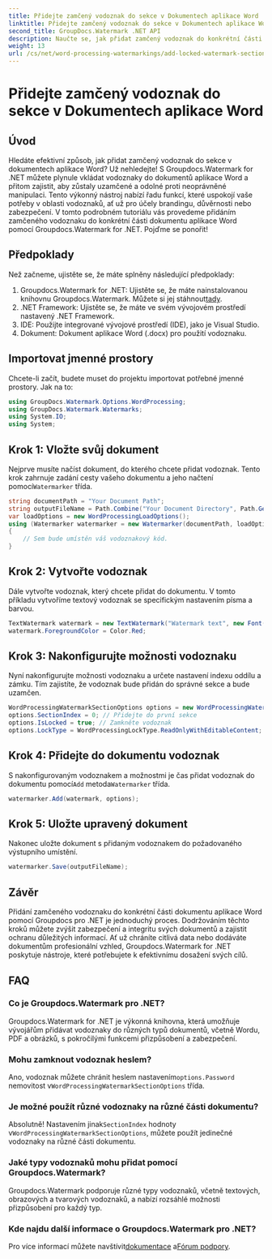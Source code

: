 ```yaml
---
title: Přidejte zamčený vodoznak do sekce v Dokumentech aplikace Word
linktitle: Přidejte zamčený vodoznak do sekce v Dokumentech aplikace Word
second_title: GroupDocs.Watermark .NET API
description: Naučte se, jak přidat zamčený vodoznak do konkrétní části v dokumentech Word pomocí Groupdocs Watermark for .NET, pomocí tohoto podrobného průvodce.
weight: 13
url: /cs/net/word-processing-watermarkings/add-locked-watermark-section-word-docs/
---
```


# Přidejte zamčený vodoznak do sekce v Dokumentech aplikace Word

## Úvod
Hledáte efektivní způsob, jak přidat zamčený vodoznak do sekce v dokumentech aplikace Word? Už nehledejte! S Groupdocs.Watermark for .NET můžete plynule vkládat vodoznaky do dokumentů aplikace Word a přitom zajistit, aby zůstaly uzamčené a odolné proti neoprávněné manipulaci. Tento výkonný nástroj nabízí řadu funkcí, které uspokojí vaše potřeby v oblasti vodoznaků, ať už pro účely brandingu, důvěrnosti nebo zabezpečení. V tomto podrobném tutoriálu vás provedeme přidáním zamčeného vodoznaku do konkrétní části dokumentu aplikace Word pomocí Groupdocs.Watermark for .NET. Pojďme se ponořit!
## Předpoklady
Než začneme, ujistěte se, že máte splněny následující předpoklady:
1.  Groupdocs.Watermark for .NET: Ujistěte se, že máte nainstalovanou knihovnu Groupdocs.Watermark. Můžete si jej stáhnout[tady](https://releases.groupdocs.com/Watermark/net/).
2. .NET Framework: Ujistěte se, že máte ve svém vývojovém prostředí nastavený .NET Framework.
3. IDE: Použijte integrované vývojové prostředí (IDE), jako je Visual Studio.
4. Dokument: Dokument aplikace Word (.docx) pro použití vodoznaku.
## Importovat jmenné prostory
Chcete-li začít, budete muset do projektu importovat potřebné jmenné prostory. Jak na to:
```csharp
using GroupDocs.Watermark.Options.WordProcessing;
using GroupDocs.Watermark.Watermarks;
using System.IO;
using System;
```
## Krok 1: Vložte svůj dokument
 Nejprve musíte načíst dokument, do kterého chcete přidat vodoznak. Tento krok zahrnuje zadání cesty vašeho dokumentu a jeho načtení pomocí`Watermarker` třída.
```csharp
string documentPath = "Your Document Path";
string outputFileName = Path.Combine("Your Document Directory", Path.GetFileName(documentPath));
var loadOptions = new WordProcessingLoadOptions();
using (Watermarker watermarker = new Watermarker(documentPath, loadOptions))
{
    // Sem bude umístěn váš vodoznakový kód.
}
```
## Krok 2: Vytvořte vodoznak
Dále vytvořte vodoznak, který chcete přidat do dokumentu. V tomto příkladu vytvoříme textový vodoznak se specifickým nastavením písma a barvou.
```csharp
TextWatermark watermark = new TextWatermark("Watermark text", new Font("Arial", 19));
watermark.ForegroundColor = Color.Red;
```
## Krok 3: Nakonfigurujte možnosti vodoznaku
Nyní nakonfigurujte možnosti vodoznaku a určete nastavení indexu oddílu a zámku. Tím zajistíte, že vodoznak bude přidán do správné sekce a bude uzamčen.
```csharp
WordProcessingWatermarkSectionOptions options = new WordProcessingWatermarkSectionOptions();
options.SectionIndex = 0; // Přidejte do první sekce
options.IsLocked = true; // Zamkněte vodoznak
options.LockType = WordProcessingLockType.ReadOnlyWithEditableContent; // Typ zámku
```
## Krok 4: Přidejte do dokumentu vodoznak
 S nakonfigurovaným vodoznakem a možnostmi je čas přidat vodoznak do dokumentu pomocí`Add` metoda`Watermarker` třída.
```csharp
watermarker.Add(watermark, options);
```
## Krok 5: Uložte upravený dokument
Nakonec uložte dokument s přidaným vodoznakem do požadovaného výstupního umístění.
```csharp
watermarker.Save(outputFileName);
```
## Závěr
Přidání zamčeného vodoznaku do konkrétní části dokumentu aplikace Word pomocí Groupdocs pro .NET je jednoduchý proces. Dodržováním těchto kroků můžete zvýšit zabezpečení a integritu svých dokumentů a zajistit ochranu důležitých informací. Ať už chráníte citlivá data nebo dodáváte dokumentům profesionální vzhled, Groupdocs.Watermark for .NET poskytuje nástroje, které potřebujete k efektivnímu dosažení svých cílů.
## FAQ
### Co je Groupdocs.Watermark pro .NET?
Groupdocs.Watermark for .NET je výkonná knihovna, která umožňuje vývojářům přidávat vodoznaky do různých typů dokumentů, včetně Wordu, PDF a obrázků, s pokročilými funkcemi přizpůsobení a zabezpečení.
### Mohu zamknout vodoznak heslem?
 Ano, vodoznak můžete chránit heslem nastavením`options.Password` nemovitost v`WordProcessingWatermarkSectionOptions` třída.
### Je možné použít různé vodoznaky na různé části dokumentu?
 Absolutně! Nastavením jinak`SectionIndex` hodnoty v`WordProcessingWatermarkSectionOptions`, můžete použít jedinečné vodoznaky na různé části dokumentu.
### Jaké typy vodoznaků mohu přidat pomocí Groupdocs.Watermark?
Groupdocs.Watermark podporuje různé typy vodoznaků, včetně textových, obrazových a tvarových vodoznaků, a nabízí rozsáhlé možnosti přizpůsobení pro každý typ.
### Kde najdu další informace o Groupdocs.Watermark pro .NET?
 Pro více informací můžete navštívit[dokumentace](https://tutorials.groupdocs.com/Watermark/net/) a[Fórum podpory](https://forum.groupdocs.com/c/watermark/19).